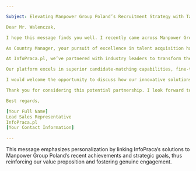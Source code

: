 ```yaml
---

Subject: Elevating Manpower Group Poland’s Recruitment Strategy with Targeted AI Solutions

Dear Mr. Walenczak,

I hope this message finds you well. I recently came across Manpower Group Poland's latest achievements and felt compelled to reach out. Congratulations on receiving the Platinum EcoVadis medal in 2023—an accomplishment that not only underscores your commitment to sustainability but also positions your organization among the top 1% globally. It’s impressive how you've steered Manpower Group towards sustainable growth while supporting strategic initiatives like the successful placement of thousands of refugees across Europe.

As Country Manager, your pursuit of excellence in talent acquisition has been evident, especially with the optimistic projections outlined in your latest Employment Outlook Survey. Given these plans, I believe InfoPraca.pl can be a strategic ally in enhancing your recruitment capabilities further.

At InfoPraca.pl, we’ve partnered with industry leaders to transform their hiring processes through our AI-powered solutions. For instance, a recent collaboration with a leading Polish financial firm led to a 30% decrease in hiring time, significantly reducing operational overhead and enabling their team to focus on strategic growth initiatives—a model I envisage could benefit Manpower Group.

Our platform excels in superior candidate-matching capabilities, fine-tuned to the nuances of the Polish market, allowing you to connect with the right talent more efficiently. Additionally, we understand that tailoring our approach is crucial, and we have customizable solutions to complement your ongoing digital transformation journey.

I would welcome the opportunity to discuss how our innovative solutions can support Manpower Group Poland’s goals. Could we schedule a 30-minute call next week? I’m keen to explore how we might help streamline your recruitment process while enhancing your talent acquisition strategy.

Thank you for considering this potential partnership. I look forward to your thoughts.

Best regards,

[Your Full Name]  
Lead Sales Representative  
InfoPraca.pl  
[Your Contact Information]

---
```


This message emphasizes personalization by linking InfoPraca’s solutions to Manpower Group Poland’s recent achievements and strategic goals, thus reinforcing our value proposition and fostering genuine engagement.
```